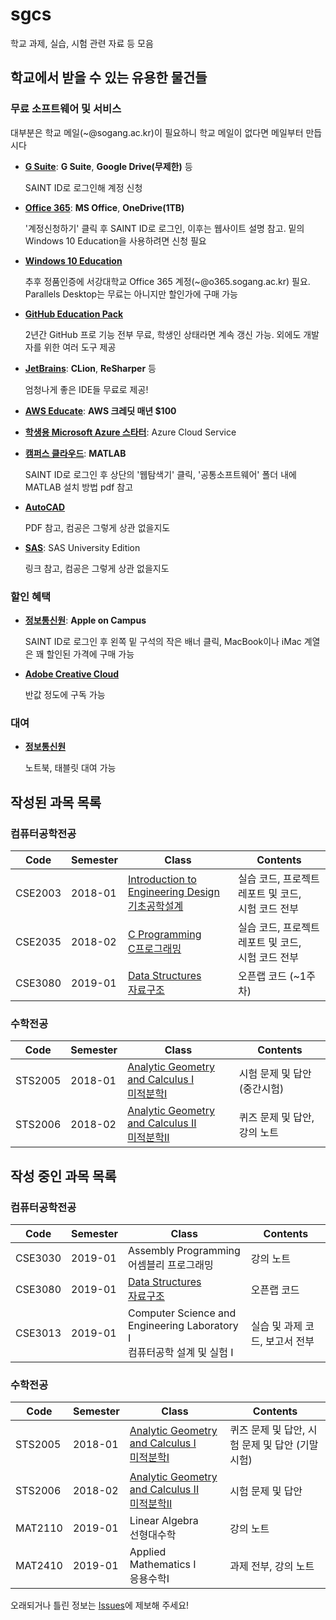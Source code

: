 # sgcs

학교 과제, 실습, 시험 관련 자료 등 모음

## 학교에서 받을 수 있는 유용한 물건들

### 무료 소프트웨어 및 서비스

대부분은 학교 메일(~@sogang.ac.kr)이 필요하니 학교 메일이 없다면 메일부터 만듭시다

*   **[G Suite](http://u.sogang.ac.kr/account/user/authenticateLogin.do)**: **G Suite**, **Google Drive(무제한)** 등

    SAINT ID로 로그인해 계정 신청

*   **[Office 365](https://o365.sogang.ac.kr)**: **MS Office**, **OneDrive(1TB)**

    '계정신청하기' 클릭 후 SAINT ID로 로그인, 이후는 웹사이트 설명 참고. 밑의 Windows 10 Education을 사용하려면 신청 필요

*   **[Windows 10 Education](https://sogang.onthehub.com)**

    추후 정품인증에 서강대학교 Office 365 계정(~@o365.sogang.ac.kr) 필요. Parallels Desktop는 무료는 아니지만 할인가에 구매 가능

*   **[GitHub Education Pack](https://education.github.com/pack)**

    2년간 GitHub 프로 기능 전부 무료, 학생인 상태라면 계속 갱신 가능. 외에도 개발자를 위한 여러 도구 제공
    
*   **[JetBrains](https://www.jetbrains.com/student/)**: **CLion**, **ReSharper** 등

    엄청나게 좋은 IDE들 무료로 제공!

*   **[AWS Educate](https://aws.amazon.com/ko/education/awseducate)**: **AWS 크레딧 매년 $100**

*   **[학생용 Microsoft Azure 스타터](https://azure.microsoft.com/ko-kr/offers/ms-azr-0144p/)**: Azure Cloud Service

*   **[캠퍼스 클라우드](https://scloud.sogang.ac.kr)**: **MATLAB**

    SAINT ID로 로그인 후 상단의 '웹탐색기' 클릭, '공통소프트웨어' 폴더 내에 MATLAB 설치 방법 pdf 참고

*   **[AutoCAD](http://iic.sogang.ac.kr/new/file/AutoCAD.pdf)** 

    PDF 참고, 컴공은 그렇게 상관 없을지도

*   **[SAS](https://www.sas.com/ko_kr/software/university-edition.html)**: SAS University Edition

    링크 참고, 컴공은 그렇게 상관 없을지도

### 할인 혜택

*   **[정보통신원](http://online.sogang.ac.kr/@online/login.asp)**: **Apple on Campus**

    SAINT ID로 로그인 후 왼쪽 밑 구석의 작은 배너 클릭, MacBook이나 iMac 계열은 꽤 할인된 가격에 구매 가능

*   **[Adobe Creative Cloud](https://www.adobe.com/kr/creativecloud/buy/students.html)**

    반값 정도에 구독 가능

### 대여

*   **[정보통신원](http://online.sogang.ac.kr/@online/login.asp)**

    노트북, 태블릿 대여 가능

## 작성된 과목 목록

### 컴퓨터공학전공

| Code    | Semester | Class                                         | Contents |
| ------- | -------- | --------------------------------------------- | -------- |
| CSE2003 | 2018-01  | [Introduction to Engineering Design<br>기초공학설계](/CSE2003%20Introduction%20to%20Engineering%20Design) | 실습 코드, 프로젝트 레포트 및 코드,<br>시험 코드 전부 |
| CSE2035 | 2018-02  | [C Programming<br>C프로그래밍](/CSE2035%20C%20Programming) | 실습 코드, 프로젝트 레포트 및 코드,<br>시험 코드 전부 |
| CSE3080 | 2019-01  | [Data Structures<br>자료구조](/CSE3080%20Data%20Structures) | 오픈랩 코드 (~1주차) |

### 수학전공

| Code    | Semester | Class                                         | Contents |
| ------- | -------- | --------------------------------------------- | -------- |
| STS2005 | 2018-01  | [Analytic Geometry and Calculus I<br>미적분학I](/STS2005%20Analytic%20Geometry%20and%20Calculus%20I) | 시험 문제 및 답안 (중간시험) |
| STS2006 | 2018-02  | [Analytic Geometry and Calculus II<br>미적분학II](/STS2006%20Analytic%20Geometry%20and%20Calculus%20II) | 퀴즈 문제 및 답안, 강의 노트 |

## 작성 중인 과목 목록

### 컴퓨터공학전공

| Code    | Semester | Class                                         | Contents |
| ------- | -------- | --------------------------------------------- | -------- |
| CSE3030 | 2019-01  | Assembly Programming<br>어셈블리 프로그래밍 | 강의 노트 |
| CSE3080 | 2019-01  | [Data Structures<br>자료구조](/CSE3080%20Data%20Structures) | 오픈랩 코드 |
| CSE3013 | 2019-01  | Computer Science and Engineering Laboratory I<br>컴퓨터공학 설계 및 실험 I | 실습 및 과제 코드, 보고서 전부 |

### 수학전공

| Code    | Semester | Class                                         | Contents |
| ------- | -------- | --------------------------------------------- | -------- |
| STS2005 | 2018-01  | [Analytic Geometry and Calculus I<br>미적분학I](/STS2005%20Analytic%20Geometry%20and%20Calculus%20I) | 퀴즈 문제 및 답안, 시험 문제 및 답안 (기말시험) |
| STS2006 | 2018-02  | [Analytic Geometry and Calculus II<br>미적분학II](/STS2006%20Analytic%20Geometry%20and%20Calculus%20II) | 시험 문제 및 답안 |
| MAT2110 | 2019-01  | Linear Algebra<br>선형대수학 | 강의 노트 |
| MAT2410 | 2019-01  | Applied Mathematics I<br>응용수학I | 과제 전부, 강의 노트 |

오래되거나 틀린 정보는 [Issues](https://github.com/shiftpsh/sgcs/issues)에 제보해 주세요!
